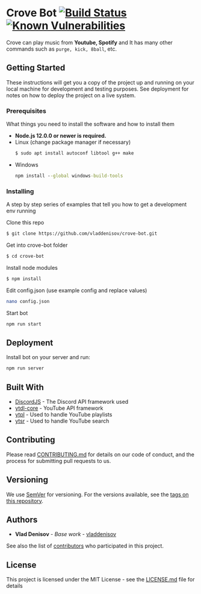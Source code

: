 # Crove Bot [![Build Status](https://travis-ci.com/vladdenisov/crove-bot.svg?branch=master)](https://travis-ci.com/vladdenisov/crove-bot) [![Known Vulnerabilities](https://snyk.io/test/github/vladdenisov/crove-bot/badge.svg?targetFile=package.json)](https://snyk.io/test/github/vladdenisov/crove-bot?targetFile=package.json)

Crove can play music from __Youtube, Spotify__ and It has many other commands such as `purge, kick, 8ball`, etc.  

## Getting Started

These instructions will get you a copy of the project up and running on your local machine for development and testing purposes. See deployment for notes on how to deploy the project on a live system.

### Prerequisites

What things you need to install the software and how to install them
- __Node.js 12.0.0 or newer is required.__
- Linux (change package manager if necessary)   
	```sh 
	$ sudo apt install autoconf libtool g++ make  
	```
- Windows  
	```cmd  
	npm install --global windows-build-tools
	```

### Installing

A step by step series of examples that tell you how to get a development env running

Clone this repo
```sh
$ git clone https://github.com/vladdenisov/crove-bot.git
```
Get into crove-bot folder
```sh 
$ cd crove-bot
```

Install node modules
```sh 
$ npm install 
```

Edit config.json (use example config and replace values)
```sh
nano config.json
```
Start bot
```sh
npm run start
```

## Deployment

Install bot on your server and run: 
```sh
npm run server
```

## Built With

* [DiscordJS](https://github.com/discordjs/discord.js) - The Discord API framework used
* [ytdl-core](https://github.com/fent/node-ytdl-core) - YouTube API framework
* [ytpl](https://github.com/TimeForANinja/node-ytpl) - Used to handle YouTube playlists
* [ytsr](https://github.com/TimeForANinja/node-ytsr) - Used to handle YouTube search

## Contributing

Please read [CONTRIBUTING.md](https://gist.github.com/PurpleBooth/b24679402957c63ec426) for details on our code of conduct, and the process for submitting pull requests to us.

## Versioning

We use [SemVer](http://semver.org/) for versioning. For the versions available, see the [tags on this repository](https://github.com/your/project/tags). 

## Authors

* **Vlad Denisov** - *Base work* - [vladdenisov](https://github.com/vladdenisov)

See also the list of [contributors](https://github.com/your/project/contributors) who participated in this project.

## License

This project is licensed under the MIT License - see the [LICENSE.md](LICENSE.md) file for details
